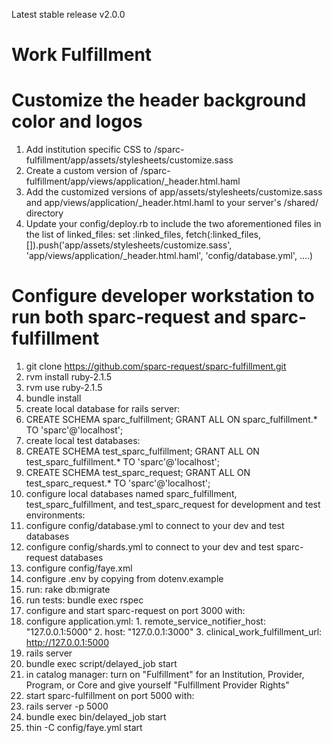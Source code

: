 Latest stable release v2.0.0

Work Fulfillment
=========================

# Customize the header background color and logos

1. Add institution specific CSS to /sparc-fulfillment/app/assets/stylesheets/customize.sass
2. Create a custom version of /sparc-fulfillment/app/views/application/_header.html.haml
3. Add the customized versions of app/assets/stylesheets/customize.sass and app/views/application/_header.html.haml to your server's /shared/ directory
4. Update your config/deploy.rb to include the two aforementioned files in the list of linked_files:
    set :linked_files, fetch(:linked_files, []).push('app/assets/stylesheets/customize.sass', 'app/views/application/_header.html.haml', 'config/database.yml', ....)
	
# Configure developer workstation to run both sparc-request and sparc-fulfillment

1. git clone https://github.com/sparc-request/sparc-fulfillment.git
2. rvm install ruby-2.1.5
3. rvm use ruby-2.1.5
4. bundle install
5. create local database for rails server:
  1. CREATE SCHEMA sparc_fulfillment; GRANT ALL ON sparc_fulfillment.* TO 'sparc'@'localhost';
6. create local test databases:
  1. CREATE SCHEMA test_sparc_fulfillment; GRANT ALL ON test_sparc_fulfillment.* TO 'sparc'@'localhost';
  2. CREATE SCHEMA test_sparc_request; GRANT ALL ON test_sparc_request.* TO 'sparc'@'localhost';
7. configure local databases named sparc_fulfillment, test_sparc_fulfillment, and test_sparc_request for development and test environments: 
  1. configure config/database.yml to connect to your dev and test databases
  2. configure config/shards.yml to connect to your dev and test sparc-request databases
  3. configure config/faye.xml 
  4. configure .env by copying from dotenv.example
8. run: rake db:migrate
9. run tests: bundle exec rspec
10. configure and start sparc-request on port 3000 with: 
  1. configure application.yml:
    1. remote_service_notifier_host: "127.0.0.1:5000"
    2. host: "127.0.0.1:3000"
    3. clinical_work_fulfillment_url: http://127.0.0.1:5000
  2. rails server
  3. bundle exec script/delayed_job start
  4. in catalog manager: turn on "Fulfillment" for an Institution, Provider, Program, or Core and give yourself "Fulfillment Provider Rights"
11. start sparc-fulfillment on port 5000 with: 
  1. rails server -p 5000
  2. bundle exec bin/delayed_job start
  3. thin -C config/faye.yml start
